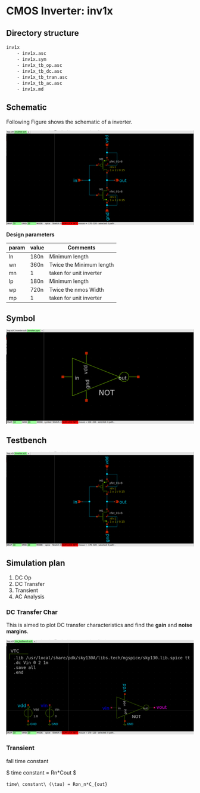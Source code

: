 # CMOS Inverter: inv1x

## Directory structure
```
inv1x
    - inv1x.asc
	- inv1x.sym
	- inv1x_tb_op.asc
	- inv1x_tb_dc.asc
	- inv1x_tb_tran.asc
	- inv1x_tb_ac.asc
	- inv1x.md
```

## Schematic

Following Figure shows the schematic of a inverter.

<center>
<img src="https://github.com/Balakrishna-RK/Balakrishna-RK/raw/main/Projects/Design_and_Analysis_of_CMOS_Inverter%3A_Schematic_Design_Layout_Design_and_LVS_Validation_using_SKY130_PDK/assets/images/schematic_circuit/inv_circuit.png" alt="inv1x schematic" />
</center>

**Design parameters**

param|value|Comments|
-----|-----|------|
ln | 180n |Minimum length|
wn | 360n |Twice the Minimum length|
mn | 1 |taken for unit inverter|
lp | 180n |Minimum length|
wp | 720n |Twice the nmos Width|
mp | 1 |taken for unit inverter|


## Symbol

<center>
<img src="https://github.com/Balakrishna-RK/Balakrishna-RK/raw/main/Projects/Design_and_Analysis_of_CMOS_Inverter%3A_Schematic_Design_Layout_Design_and_LVS_Validation_using_SKY130_PDK/assets/images/schematic_circuit/inv_symbol.png" alt="inv1x symbol" />
</center>

## Testbench

<center>
<img src="https://github.com/Balakrishna-RK/Balakrishna-RK/raw/main/Projects/Design_and_Analysis_of_CMOS_Inverter%3A_Schematic_Design_Layout_Design_and_LVS_Validation_using_SKY130_PDK/assets/images/schematic_circuit/inv_circuit.png" alt="inv1x schematic" />
</center>

## Simulation plan
1. DC Op
2. DC Transfer
3. Transient
4. AC Analysis

### DC Transfer Char
This is aimed to plot DC transfer characteristics and find the **gain** and **noise margins**.

<center>
<img src="https://github.com/Balakrishna-RK/Balakrishna-RK/raw/main/Projects/Design_and_Analysis_of_CMOS_Inverter%3A_Schematic_Design_Layout_Design_and_LVS_Validation_using_SKY130_PDK/assets/images/vtc/inv_vtc_tb.png" alt="inv1x schematic" />
</center>

### Transient

fall time constant

$ time constant = Rn*Cout $

```mATH
time\ constant\ (\tau) = Ron_n*C_{out}
```
